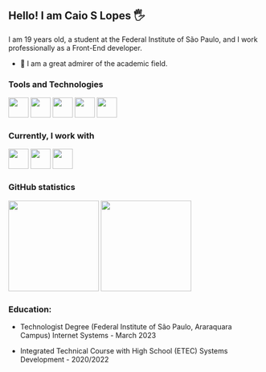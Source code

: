 ## Hello! I am Caio S Lopes 🖐️

I am 19 years old, a student at the Federal Institute of São Paulo, and I work professionally as a Front-End developer.

- :blue_book: I am a great admirer of the academic field.

### Tools and Technologies
<div>
  <img src="https://cdn.jsdelivr.net/gh/devicons/devicon@latest/icons/git/git-original.svg" width="40" height="40" />
  <img src="https://cdn.jsdelivr.net/gh/devicons/devicon@latest/icons/java/java-original.svg" width="40" height="40" />
  <img src="https://cdn.jsdelivr.net/gh/devicons/devicon@latest/icons/c/c-original.svg" width="40" height="40" />
  <img src="https://cdn.jsdelivr.net/gh/devicons/devicon@latest/icons/javascript/javascript-plain.svg" width="40" height="40" />
  <img src="https://cdn.jsdelivr.net/gh/devicons/devicon@latest/icons/typescript/typescript-original.svg" width="40" height="40" />
</div>

### Currently, I work with
<div>
  <img src="https://cdn.jsdelivr.net/gh/devicons/devicon@latest/icons/react/react-original-wordmark.svg" width="40" height="40" />
  <img src="https://cdn.jsdelivr.net/gh/devicons/devicon@latest/icons/nextjs/nextjs-original.svg" width="40" height="40" />
  <img src="https://cdn.jsdelivr.net/gh/devicons/devicon@latest/icons/typescript/typescript-original.svg" width="40" height="40" />
</div>

### GitHub statistics
<div>
  <img loading="lazy" height="180em" src="https://github-readme-stats.vercel.app/api/top-langs/?username=caioslopes&layout=compact&langs_count=7&theme=radical&hide_progress=true&hide=php&hide=Hack&hide=CMake"/>
    <img loading="laze" height="180em" src="https://github-readme-stats.vercel.app/api?username=caioslopes&show_icons=true&theme=radical">
</div>

### Education:

- Technologist Degree (Federal Institute of São Paulo, Araraquara Campus)
Internet Systems - March 2023

- Integrated Technical Course with High School (ETEC)
Systems Development - 2020/2022
